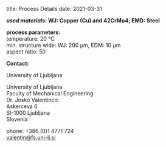 title: Process Details
date: 2021-03-31

__*used materials:* WJ: Copper (Cu) and 42CrMo4; EMD: Steel__

__process parameters:__	   
temperature:	20 °C  
min. structure wide:	WJ: 200 µm, EDM: 10 µm  
aspect ratio:	50
<!--break-->
__Contact:__

University of Ljubljana

University of Ljubljana  
Faculty of Mechanical Engineering  
Dr. Josko Valentincic  
Askerceva 6  
SI-1000 Ljubljana  
Slovenia  

phone: +386 (0)1 4771 724  
valentin@fs.uni-lj.si